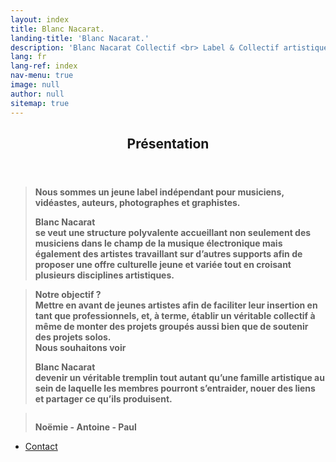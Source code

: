 ```yaml
---
layout: index
title: Blanc Nacarat.
landing-title: 'Blanc Nacarat.'
description: 'Blanc Nacarat Collectif <br> Label & Collectif artistique'
lang: fr
lang-ref: index
nav-menu: true
image: null
author: null
sitemap: true
---
```


<section id="two">
    <div class="inner">
        <header class="major">
            <h2>Présentation</h2>
        </header>
		<blockquote><b> Nous sommes un jeune label indépendant pour musiciens, vidéastes, auteurs, photographes et graphistes.
		<br>
		<p class="logo" style="padding-left: 0em;padding-right: 0em;margin-bottom: 0px;"><strong> Blanc Nacarat&nbsp;</strong></p>se veut une structure polyvalente accueillant non seulement des musiciens dans le champ de la musique électronique mais également des artistes travaillant sur d’autres supports afin de proposer une offre culturelle jeune et variée tout en croisant plusieurs disciplines artistiques. 
		</b></blockquote>
		<blockquote>
			<b> Notre objectif ?
				<br> Mettre en avant de jeunes artistes afin de faciliter leur insertion en tant que professionnels, et, à terme, établir un véritable collectif à même de monter des projets groupés aussi bien que de soutenir des projets solos.
				<br> Nous souhaitons voir <p class="logo" style="padding-left: 0em;padding-right: 0em;margin-bottom: 0px;"><strong> Blanc Nacarat&nbsp;</strong></p>devenir un véritable tremplin tout autant qu’une famille artistique au sein de laquelle les membres pourront s’entraider, nouer des liens et partager ce qu’ils produisent.
			</b>
		</blockquote>
		<blockquote>
			<b style ="display: flex;">
				<p style="margin-bottom: 0px;text-align:center;"> Noëmie - Antoine - Paul </p>
			</b>
		</blockquote>
			<ul class="actions">
                   		<li>
                   			<a href="{{site.url}}/fr/contact" class="button special">Contact</a>
                   		</li>
			</ul>
    </div>
</section>